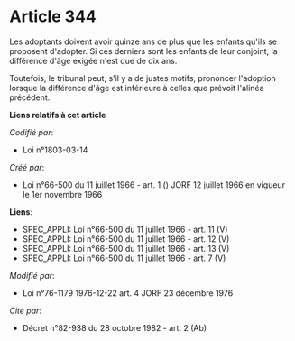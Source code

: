 # Article 344

Les adoptants doivent avoir quinze ans de plus que les enfants qu'ils se proposent d'adopter. Si ces derniers sont les
enfants de leur conjoint, la différence d'âge exigée n'est que de dix ans.

Toutefois, le tribunal peut, s'il y a de justes motifs, prononcer l'adoption lorsque la différence d'âge est inférieure à
celles que prévoit l'alinéa précédent.

**Liens relatifs à cet article**

_Codifié par_:

  - Loi n°1803-03-14

_Créé par_:

  - Loi n°66-500 du 11 juillet 1966 - art. 1 () JORF 12 juillet 1966 en vigueur le 1er novembre 1966

**Liens**:

  - SPEC_APPLI: Loi n°66-500 du 11 juillet 1966 - art. 11 (V)
  - SPEC_APPLI: Loi n°66-500 du 11 juillet 1966 - art. 12 (V)
  - SPEC_APPLI: Loi n°66-500 du 11 juillet 1966 - art. 13 (V)
  - SPEC_APPLI: Loi n°66-500 du 11 juillet 1966 - art. 7 (V)

_Modifié par_:

  - Loi n°76-1179 1976-12-22 art. 4 JORF 23 décembre 1976

_Cité par_:

  - Décret n°82-938 du 28 octobre 1982 - art. 2 (Ab)
